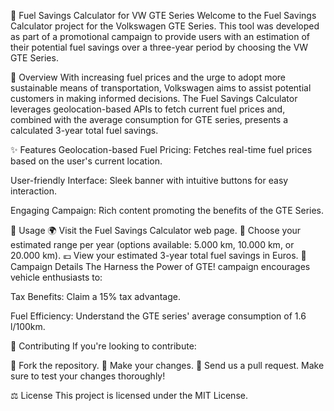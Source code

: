🚗 Fuel Savings Calculator for VW GTE Series
Welcome to the Fuel Savings Calculator project for the Volkswagen GTE Series. This tool was developed as part of a promotional campaign to provide users with an estimation of their potential fuel savings over a three-year period by choosing the VW GTE Series.

📌 Overview
With increasing fuel prices and the urge to adopt more sustainable means of transportation, Volkswagen aims to assist potential customers in making informed decisions. The Fuel Savings Calculator leverages geolocation-based APIs to fetch current fuel prices and, combined with the average consumption for GTE series, presents a calculated 3-year total fuel savings.

✨ Features
Geolocation-based Fuel Pricing: Fetches real-time fuel prices based on the user's current location.

User-friendly Interface: Sleek banner with intuitive buttons for easy interaction.

Engaging Campaign: Rich content promoting the benefits of the GTE Series.

🚀 Usage
🌍 Visit the Fuel Savings Calculator web page.
📏 Choose your estimated range per year (options available: 5.000 km, 10.000 km, or 20.000 km).
💶 View your estimated 3-year total fuel savings in Euros.
🎉 Campaign Details
The Harness the Power of GTE! campaign encourages vehicle enthusiasts to:

Tax Benefits: Claim a 15% tax advantage.

Fuel Efficiency: Understand the GTE series' average consumption of 1.6 l/100km.

🤝 Contributing
If you're looking to contribute:

🍴 Fork the repository.
📝 Make your changes.
🔄 Send us a pull request.
Make sure to test your changes thoroughly!

⚖️ License
This project is licensed under the MIT License.
